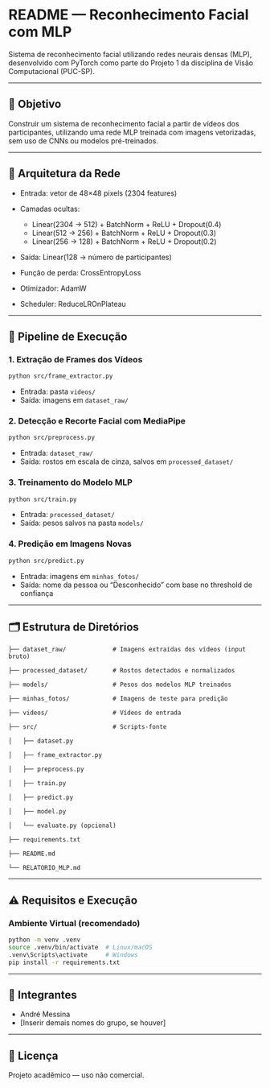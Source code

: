 # README — Reconhecimento Facial com MLP

Sistema de reconhecimento facial utilizando redes neurais densas (MLP), desenvolvido com PyTorch como parte do Projeto 1 da disciplina de Visão Computacional (PUC-SP).

---

## 📌 Objetivo

Construir um sistema de reconhecimento facial a partir de vídeos dos participantes, utilizando uma rede MLP treinada com imagens vetorizadas, sem uso de CNNs ou modelos pré-treinados.

---

## 🧠 Arquitetura da Rede

* Entrada: vetor de 48×48 pixels (2304 features)
* Camadas ocultas:

  * Linear(2304 → 512) + BatchNorm + ReLU + Dropout(0.4)
  * Linear(512 → 256) + BatchNorm + ReLU + Dropout(0.3)
  * Linear(256 → 128) + BatchNorm + ReLU + Dropout(0.2)
* Saída: Linear(128 → número de participantes)
* Função de perda: CrossEntropyLoss
* Otimizador: AdamW
* Scheduler: ReduceLROnPlateau

---

## 🧪 Pipeline de Execução

### 1. Extração de Frames dos Vídeos

```bash
python src/frame_extractor.py
```

* Entrada: pasta `videos/`
* Saída: imagens em `dataset_raw/`

### 2. Detecção e Recorte Facial com MediaPipe

```bash
python src/preprocess.py
```

* Entrada: `dataset_raw/`
* Saída: rostos em escala de cinza, salvos em `processed_dataset/`

### 3. Treinamento do Modelo MLP

```bash
python src/train.py
```

* Entrada: `processed_dataset/`
* Saída: pesos salvos na pasta `models/`

### 4. Predição em Imagens Novas

```bash
python src/predict.py
```

* Entrada: imagens em `minhas_fotos/`
* Saída: nome da pessoa ou “Desconhecido” com base no threshold de confiança

---

## 🗂 Estrutura de Diretórios

```
├── dataset_raw/             # Imagens extraídas dos vídeos (input bruto)

├── processed_dataset/       # Rostos detectados e normalizados

├── models/                  # Pesos dos modelos MLP treinados

├── minhas_fotos/            # Imagens de teste para predição

├── videos/                  # Vídeos de entrada

├── src/                     # Scripts-fonte

│   ├── dataset.py

│   ├── frame_extractor.py

│   ├── preprocess.py

│   ├── train.py

│   ├── predict.py

│   ├── model.py

│   └── evaluate.py (opcional)

├── requirements.txt

├── README.md

└── RELATORIO_MLP.md
```

---

## ⚠️ Requisitos e Execução

### Ambiente Virtual (recomendado)

```bash
python -m venv .venv
source .venv/bin/activate  # Linux/macOS
.venv\Scripts\activate     # Windows
pip install -r requirements.txt
```

---

## 👤 Integrantes

* André Messina
* \[Inserir demais nomes do grupo, se houver]

---

## 📄 Licença

Projeto acadêmico — uso não comercial.
